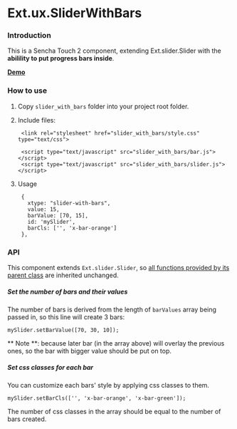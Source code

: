 Ext.ux.SliderWithBars
===

### Introduction

This is a Sencha Touch 2 component, extending Ext.slider.Slider with the **abilility to put progress bars inside**.

**[Demo](http://stnguyen.com/demo/sencha-touch/Ext.ux.SliderWithBars/)**

### How to use

1. Copy `slider_with_bars` folder into your project root folder.
2. Include files:
    
        <link rel="stylesheet" href="slider_with_bars/style.css" type="text/css">
        
        <script type="text/javascript" src="slider_with_bars/bar.js"></script>
        <script type="text/javascript" src="slider_with_bars/slider.js"></script>
        
4. Usage

		{
          xtype: "slider-with-bars",
          value: 15,
          barValue: [70, 15],
          id: 'mySlider',
          barCls: ['', 'x-bar-orange']
        },
        
### API


This component extends `Ext.slider.Slider`, so [all functions provided by its parent class](http://docs.sencha.com/touch/2-0/#!/api/Ext.slider.Slider) are inherited unchanged.


##### Set the number of bars and their values

The number of bars is derived from the length of `barValues` array being passed in, so this line will create 3 bars:

    mySlider.setBarValue([70, 30, 10]);
    
** Note **: because later bar (in the array above) will overlay the previous ones, so the bar with bigger value should be put on top.

##### Set css classes for each bar

You can customize each bars' style by applying css classes to them.

    mySlider.setBarCls(['', 'x-bar-orange', 'x-bar-green']);

The number of css classes in the array should be equal to the number of bars created.
